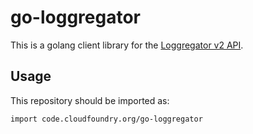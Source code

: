 # go-loggregator

This is a golang client library for the [Loggregator v2 API](https://github.com/cloudfoundry/loggregator-api).

## Usage

This repository should be imported as:

`import code.cloudfoundry.org/go-loggregator`
